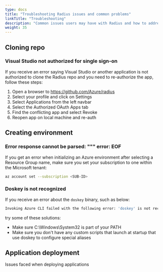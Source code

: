 ```yaml
---
type: docs
title: "Troubleshooting Radius issues and common problems"
linkTitle: "Troubleshooting"
description: "Common issues users may have with Radius and how to address them"
weight: 35
---
```


## Cloning repo

### Visual Studio not authorized for single sign-on

If you receive an error saying Visual Studio or another application is not authorized to clone the Radius repo and you need to re-authorize the app, follow these steps:
1. Open a browser to https://github.com/Azure/radius
1. Select your profile and click on Settings
1. Select Applications from the left navbar
1. Select the Authorized OAuth Apps tab
1. Find the conflicting app and select Revoke
1. Reopen app on local machine and re-auth


## Creating environment

### Error response cannot be parsed: """ error: EOF

If you get an error when initializing an Azure environment after selecting a Resource Group name, make sure you set your subscription to one within the Microsoft tenant:

```bash
az account set --subscription <SUB-ID>
```

### Doskey is not recognized

If you receive an error about the `doskey` binary, such as below:

```bash
Invoking Azure CLI failed with the following error: 'doskey' is not recognized as an internal or external command, operable program or batch file.
```

try some of these solutions:
- Make sure C:\Windows\System32 is part of your PATH
- Make sure you don't have any custom scripts that launch at startup that use doskey to configure special aliases

## Application deployment

Issues faced when deploying applications

